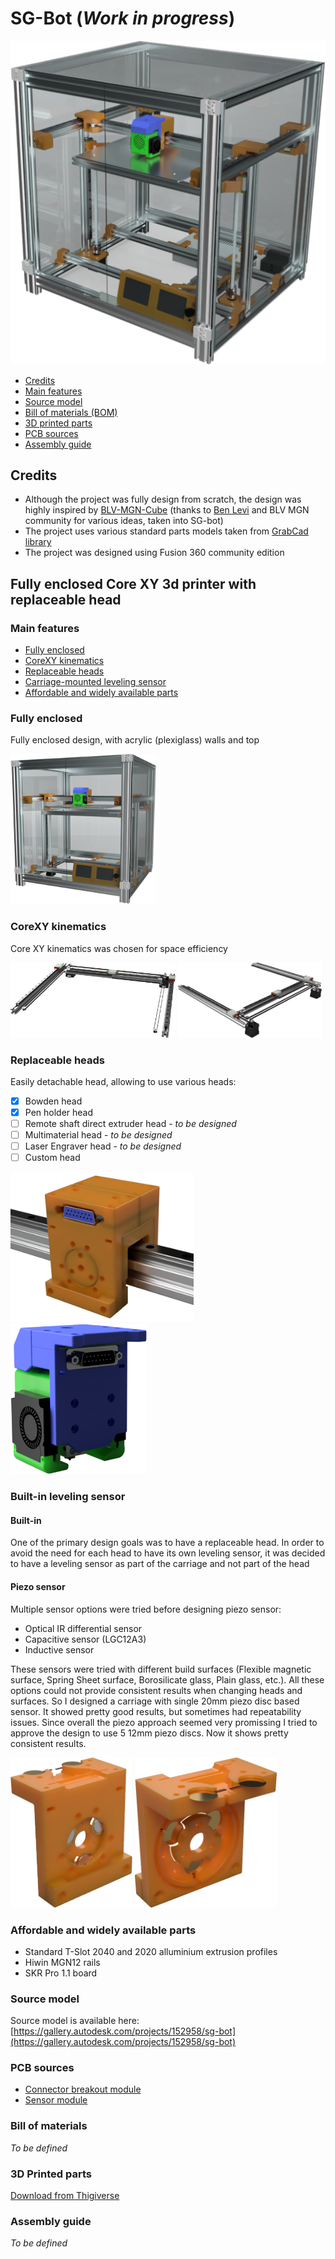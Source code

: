# SG-Bot (*Work in progress*)

![](https://github.com/slim-gears/sg-bot/raw/master/docs/img/sgbot-render-2.png)

- [Credits](#credits)
- [Main features](#main-features)
- [Source model](#source-model)
- [Bill of materials (BOM)](#bill-of-materials)
- [3D printed parts](#3d-printed-parts)
- [PCB sources](#pcb-sources)
- [Assembly guide](#assembly-guide)

## Credits
- Although the project was fully design from scratch, the design was highly inspired by [BLV-MGN-Cube](https://www.blvprojects.com/blv-mgn-cube-3d-printer) (thanks to [Ben Levi](https://www.blvprojects.com/about) and BLV MGN community for various ideas, taken into SG-bot)
- The project uses various standard parts models taken from [GrabCad library](https://grabcad.com/library)
- The project was designed using Fusion 360 community edition

## Fully enclosed Core XY 3d printer with replaceable head

### Main features
- [Fully enclosed](#fully-enclosed)
- [CoreXY kinematics](#corexy-kinematics)
- [Replaceable heads](#replaceable-heads)
- [Carriage-mounted leveling sensor](#built-in-leveling-sensor)
- [Affordable and widely available parts](#affordable-and-widely-available-parts)

### Fully enclosed
Fully enclosed design, with acrylic (plexiglass) walls and top

<img src="https://github.com/slim-gears/sg-bot/raw/master/docs/img/sgbot-render-1.png" height="240px">

### CoreXY kinematics
Core XY kinematics was chosen for space efficiency

<img src="https://github.com/slim-gears/sg-bot/raw/master/docs/img/sgbot-render-kinematics-1.png" height="120px"> <img src="https://github.com/slim-gears/sg-bot/raw/master/docs/img/sgbot-render-kinematics-2.png" height="120px">

### Replaceable heads
Easily detachable head, allowing to use various heads:
- [x]  Bowden head 
- [x]  Pen holder head
- [ ]  Remote shaft direct extruder head - *to be designed*
- [ ]  Multimaterial head - *to be designed*
- [ ]  Laser Engraver head - *to be designed*
- [ ]  Custom head

<img src="https://github.com/slim-gears/sg-bot/raw/master/docs/img/sgbot-render-carriage-2.png" height="240px"> <img src="https://github.com/slim-gears/sg-bot/raw/master/docs/img/sgbot-render-head-2.png" height="240px">

### Built-in leveling sensor

#### Built-in
One of the primary design goals was to have a replaceable head. In order to avoid the need for each head to have its own leveling sensor, it was decided to have a leveling sensor as part of the carriage and not part of the head

#### Piezo sensor
Multiple sensor options were tried before designing piezo sensor:
- Optical IR differential sensor
- Capacitive sensor (LGC12A3)
- Inductive sensor

These sensors were tried with different build surfaces (Flexible magnetic surface, Spring Sheet surface, Borosilicate glass, Plain glass, etc.). All these options could not provide consistent results when changing heads and surfaces. So I designed a carriage with single 20mm piezo disc based sensor. It showed pretty good results, but sometimes had repeatability issues. Since overall the piezo approach seemed very promissing I tried to approve the design to use 5 12mm piezo discs. Now it shows pretty consistent results.

<img src="https://github.com/slim-gears/sg-bot/raw/master/docs/img/sgbot-render-carriage-sensors-2.png" height="240px"> <img src="https://github.com/slim-gears/sg-bot/raw/master/docs/img/sgbot-render-carriage-sensors-1.png" height="240px">

### Affordable and widely available parts
- Standard T-Slot 2040 and 2020 alluminium extrusion profiles
- Hiwin MGN12 rails
- SKR Pro 1.1 board

### Source model
Source model is available here: [https://gallery.autodesk.com/projects/152958/sg-bot](https://gallery.autodesk.com/projects/152958/sg-bot)

### PCB sources
- [Connector breakout module](https://easyeda.com/denis.itskovich/printheadbreakout)
- [Sensor module](https://easyeda.com/denis.itskovich/piezoboard-4-channel)

### Bill of materials
*To be defined*


### 3D Printed parts
[Download from Thigiverse](https://www.thingiverse.com/thing:4561234)

### Assembly guide
*To be defined*
